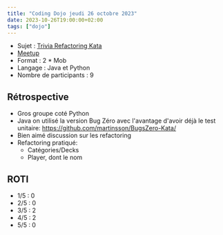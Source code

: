```yaml
---
title: "Coding Dojo jeudi 26 octobre 2023"
date: 2023-10-26T19:00:00+02:00
tags: ["dojo"]
---
```


- Sujet : [Trivia Refactoring Kata](https://github.com/jbrains/trivia)
- [Meetup](https://www.meetup.com/fr-FR/software-craftsmanship-lyon/events/296168092/)
- Format : 2 * Mob
- Langage : Java et Python
- Nombre de participants : 9

## Rétrospective

- Gros groupe coté Python
- Java on utilisé la version Bug Zéro avec l'avantage d'avoir déjà le test unitaire: https://github.com/martinsson/BugsZero-Kata/
- Bien aimé discussion sur les refactoring
- Refactoring pratiqué:
  - Catégories/Decks
  - Player, dont le nom

## ROTI

- 1/5 : 0
- 2/5 : 0
- 3/5 : 2
- 4/5 : 2
- 5/5 : 0
